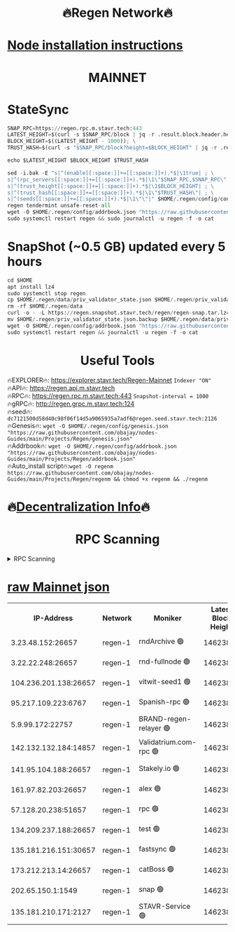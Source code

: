 <h1 align="center"> 🔥Regen Network🔥</h1>

[Node installation instructions](https://github.com/obajay/nodes-Guides/tree/main/Projects/Regen)
=
<h1 align="center"> MAINNET</h1>

# StateSync
```python
SNAP_RPC=https://regen.rpc.m.stavr.tech:443
LATEST_HEIGHT=$(curl -s $SNAP_RPC/block | jq -r .result.block.header.height); \
BLOCK_HEIGHT=$((LATEST_HEIGHT - 1000)); \
TRUST_HASH=$(curl -s "$SNAP_RPC/block?height=$BLOCK_HEIGHT" | jq -r .result.block_id.hash)

echo $LATEST_HEIGHT $BLOCK_HEIGHT $TRUST_HASH

sed -i.bak -E "s|^(enable[[:space:]]+=[[:space:]]+).*$|\1true| ; \
s|^(rpc_servers[[:space:]]+=[[:space:]]+).*$|\1\"$SNAP_RPC,$SNAP_RPC\"| ; \
s|^(trust_height[[:space:]]+=[[:space:]]+).*$|\1$BLOCK_HEIGHT| ; \
s|^(trust_hash[[:space:]]+=[[:space:]]+).*$|\1\"$TRUST_HASH\"| ; \
s|^(seeds[[:space:]]+=[[:space:]]+).*$|\1\"\"|" $HOME/.regen/config/config.toml
regen tendermint unsafe-reset-all
wget -O $HOME/.regen/config/addrbook.json "https://raw.githubusercontent.com/obajay/nodes-Guides/main/Projects/Regen/addrbook.json"
sudo systemctl restart regen && sudo journalctl -u regen -f -o cat
```
# SnapShot (~0.5 GB) updated every 5 hours
```python
cd $HOME
apt install lz4
sudo systemctl stop regen
cp $HOME/.regen/data/priv_validator_state.json $HOME/.regen/priv_validator_state.json.backup
rm -rf $HOME/.regen/data
curl -o - -L https://regen.snapshot.stavr.tech/regen/regen-snap.tar.lz4 | lz4 -c -d - | tar -x -C $HOME/.regen --strip-components 2
mv $HOME/.regen/priv_validator_state.json.backup $HOME/.regen/data/priv_validator_state.json
wget -O $HOME/.regen/config/addrbook.json "https://raw.githubusercontent.com/obajay/nodes-Guides/main/Projects/Regen/addrbook.json"
sudo systemctl restart regen && journalctl -u regen -f -o cat
```

 <h1 align="center"> Useful Tools</h1>

🔥EXPLORER🔥:     https://explorer.stavr.tech/Regen-Mainnet        `Indexer "ON"` \
🔥API🔥:          https://regen.api.m.stavr.tech \
🔥RPC🔥:          https://regen.rpc.m.stavr.tech:443              `Snapshot-interval = 1000` \
🔥gRPC🔥:         http://regen.grpc.m.stavr.tech:124 \
🔥seed🔥:      `dc7121500d58d40c98f06f14d5a9065935a7adf6@regen.seed.stavr.tech:2126` \
🔥Genesis🔥:   `wget -O $HOME/.regen/config/genesis.json "https://raw.githubusercontent.com/obajay/nodes-Guides/main/Projects/Regen/genesis.json"` \
🔥Addrbook🔥:  `wget -O $HOME/.regen/config/addrbook.json "https://raw.githubusercontent.com/obajay/nodes-Guides/main/Projects/Regen/addrbook.json"` \
🔥Auto_install script🔥:`wget -O regenm https://raw.githubusercontent.com/obajay/nodes-Guides/main/Projects/Regen/regenm && chmod +x regenm && ./regenm`

🔥[Decentralization Info](https://github.com/obajay/StateSync-snapshots/tree/main/Projects/Regen/Decentralization)🔥
=
<h1 align="center"> RPC Scanning</h1>

<details>
<summary>RPC Scanning</summary>

<h2 align="center"> We scan nodes in real time every 4 hours. And we provide the final result of RPC endpoints.
We cannot influence the operation of these nodes in any way. </h2>


```python
If Voting Power is higher than 0 --> then the Node is a validator of the network and may be subject to attack and be a potential threat to the chain.
```
```python
We marked such validators with a red symbol
```

</details>

[raw Mainnet json](https://rpc-check.regenm.stavr.tech/regenm/rpc-regenm-result.json)
=


<table><tr><th>IP-Address</th><th>Network</th><th>Moniker</th><th>Latest Block Height</th><th>Earliest Block Height</th><th>Catching Up</th><th>Tx Index</th><th>Voting Power</th><th>Scan Time</th></tr><tr><td>3.23.48.152:26657</td><td>regen-1</td><td>rndArchive 🟢</td><td>14623835</td><td>1</td><td>False</td><td>on</td><td>0</td><td>2024-02-09T21:11:05.952068862UTC</td></tr><tr><td>3.22.22.248:26657</td><td>regen-1</td><td>rnd-fullnode 🟢</td><td>14623835</td><td>4134001</td><td>False</td><td>on</td><td>0</td><td>2024-02-09T21:11:03.173268518UTC</td></tr><tr><td>104.236.201.138:26657</td><td>regen-1</td><td>vitwit-seed1 🟢</td><td>14623830</td><td>8943001</td><td>False</td><td>on</td><td>0</td><td>2024-02-09T21:10:35.224854579UTC</td></tr><tr><td>95.217.109.223:6767</td><td>regen-1</td><td>Spanish-rpc 🟢</td><td>14623839</td><td>10068001</td><td>False</td><td>on</td><td>0</td><td>2024-02-09T21:11:24.415705647UTC</td></tr><tr><td>5.9.99.172:22757</td><td>regen-1</td><td>BRAND-regen-relayer 🟢</td><td>14623839</td><td>10782501</td><td>False</td><td>on</td><td>0</td><td>2024-02-09T21:11:25.000111145UTC</td></tr><tr><td>142.132.132.184:14857</td><td>regen-1</td><td>Validatrium.com-rpc 🟢</td><td>14623839</td><td>11175001</td><td>False</td><td>on</td><td>0</td><td>2024-02-09T21:11:24.715266675UTC</td></tr><tr><td>141.95.104.188:26657</td><td>regen-1</td><td>Stakely.io 🟢</td><td>14623833</td><td>13442501</td><td>False</td><td>on</td><td>0</td><td>2024-02-09T21:10:54.135694809UTC</td></tr><tr><td>161.97.82.203:26657</td><td>regen-1</td><td>alex 🟢</td><td>14623836</td><td>13992001</td><td>False</td><td>on</td><td>0</td><td>2024-02-09T21:11:11.321326268UTC</td></tr><tr><td>57.128.20.238:51657</td><td>regen-1</td><td>rpc 🟢</td><td>14623837</td><td>13992001</td><td>False</td><td>on</td><td>0</td><td>2024-02-09T21:11:17.815316856UTC</td></tr><tr><td>134.209.237.188:26657</td><td>regen-1</td><td>test 🟢</td><td>14623841</td><td>13992001</td><td>False</td><td>on</td><td>0</td><td>2024-02-09T21:11:35.655036877UTC</td></tr><tr><td>135.181.216.151:30657</td><td>regen-1</td><td>fastsync 🟢</td><td>14623836</td><td>14457001</td><td>False</td><td>off</td><td>0</td><td>2024-02-09T21:11:10.977163662UTC</td></tr><tr><td>173.212.213.14:26657</td><td>regen-1</td><td>catBoss 🟢</td><td>14623835</td><td>14577001</td><td>False</td><td>on</td><td>0</td><td>2024-02-09T21:11:06.239397644UTC</td></tr><tr><td>202.65.150.1:1549</td><td>regen-1</td><td>snap 🟢</td><td>14623847</td><td>14611891</td><td>False</td><td>on</td><td>0</td><td>2024-02-09T21:12:11.786627123UTC</td></tr><tr><td>135.181.210.171:2127</td><td>regen-1</td><td>STAVR-Service 🟢</td><td>14623843</td><td>14622001</td><td>False</td><td>on</td><td>0</td><td>2024-02-09T21:11:52.422325774UTC</td></tr></table>